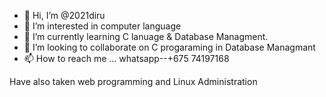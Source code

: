 - 👋 Hi, I’m @2021diru
- 👀 I’m interested in computer language
- 🌱 I’m currently learning  C lanuage & Database Managment. 
- 💞️ I’m looking to collaborate on  C progaraming in Database Managmant
- 📫 How to reach me ... whatsapp--+675 74197168

Have also taken web programming and Linux Administration
<!---
2021diru/2021diru is a ✨ special ✨ repository because its `README.md` (this file) appears on your GitHub profile.
